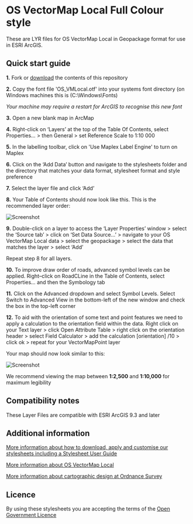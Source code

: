 # OS VectorMap Local Full Colour style

These are LYR files for OS VectorMap Local in Geopackage format for use in ESRI ArcGIS.

## Quick start guide

**1.**  Fork or [download](https://github.com/OrdnanceSurvey/OS-VectorMap-Local-stylesheets/archive/master.zip) the contents of this repository

**2.**  Copy the font file 'OS_VMLocal.otf' into your systems font directory (on Windows machines this is (C:\Windows\Fonts)

*Your machine may require a restart for ArcGIS to recognise this new font*

**3.**  Open a new blank map in ArcMap

**4.** Right-click on ‘Layers’ at the top of the Table Of Contents, select Properties… > then General > set Reference Scale to 1:10 000

**5.**  In the labelling toolbar, click on 'Use Maplex Label Engine' to turn on Maplex

**6.**  Click on the ‘Add Data’ button and navigate to the stylesheets folder and the directory that matches your data format, stylesheet format and style preference

**7.**  Select the layer file and click ‘Add’

**8.**  Your Table of Contents should now look like this. This is the recommended layer order: 

  ![Screenshot](https://raw.githubusercontent.com/OrdnanceSurvey/OS-VectorMap-Local-stylesheets/master/Geopackage%20stylesheets/ESRI%20Stylesheets%20(LYR)/Full%20Colour%20style/images/VML_layer_order.png "Recommended layer order for OS VectorMap Local")

**9.**  Double-click on a layer to access the ‘Layer Properties’ window > select the ‘Source tab’ > click on ‘Set Data Source…’ > navigate to your OS VectorMap Local data > select the geopackage > select the data that matches the layer > select ‘Add’

Repeat step 8 for all layers.

**10.**  To improve draw order of roads, advanced symbol levels can be applied. Right–click on RoadCLine in the Table of Contents, select Properties… and then the Symbology tab

**11.**  Click on the Advanced dropdown and select Symbol Levels. Select Switch to Advanced View in the bottom-left of the new window and check the box in the top-left corner

**12.** To aid with the orientation of some text and point features we need to apply a calculation to the orientation field within the data. Right click on your Text layer > click Open Attribute Table > right click on the orientation header > select Field Calculator > add the calculation [orientation] /10 > click ok > repeat for your VectorMapPoint layer

 Your map should now look similar to this: 

  ![Screenshot](https://raw.githubusercontent.com/OrdnanceSurvey/OS-VectorMap-Local-stylesheets/master/Geopackage%20stylesheets/ESRI%20Stylesheets%20(LYR)/Full%20Colour%20style/images/VML_FC_screenshot.png "Screenshot of OS VectorMap Local at 1:5,000 scale")

We recommend viewing the map between **1:2,500** and **1:10,000** for maximum legibility

## Compatibility notes

These Layer Files are compatible with ESRI ArcGIS 9.3 and later

## Additional information

[More information about how to download, apply and customise our stylesheets including a Stylesheet User Guide](http://www.ordnancesurvey.co.uk/resources/carto-design/cartographic-stylesheets.html)

[More information about OS VectorMap Local](http://www.ordnancesurvey.co.uk/business-and-government/products/vectormap-local.html)

[More information about cartographic design at Ordnance Survey](https://www.ordnancesurvey.co.uk/resources/carto-design/)

## Licence

By using these stylesheets you are accepting the terms of the [Open Government Licence](http://www.nationalarchives.gov.uk/doc/open-government-licence/)
